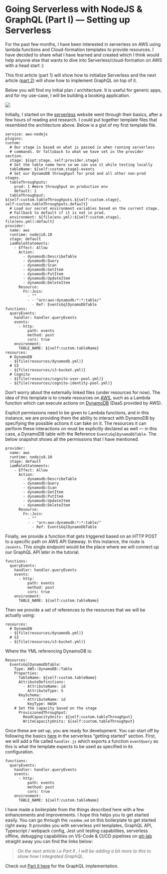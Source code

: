 # Going Serverless with NodeJS & GraphQL (Part I) — Setting up Serverless

For the past few months, I have been interested in serverless on AWS using lambda functions and Cloud-formation templates to provide resources. I have decided to share what I have learned and created which I think would help anyone else that wants to dive into Serverless/cloud-formation on AWS with a head start :)

This first article (part 1) will show how to initialize Serverless and the next article ([part 2](/going-serverless-with-nodejs-graphql-part-ii-1810445028a4)) will show how to implement GraphQL on top of it.

Below you will find my initial plan / architecture. It is useful for generic apps, and for my use-case, I will be building a booking application.

![](https://miro.medium.com/max/3840/1*luzrrxaE39RRNO96vHFpAA.png)

Initially, I started on the [serverless](https://serverless.com/) website went through their basics, after a few hours of reading and research. I could put together template files that resembled the architecture above. Below is a gist of my first template file.

```
service: aws-nodejs
plugins:
custom:
  # Our stage is based on what is passed in when running serverless
  # commands. Or fallsback to what we have set in the provider section.
  stage: ${opt:stage, self:provider.stage}
  # Set the table name here so we can use it while testing locally
  tableName: ${self:custom.stage}-events
  # Set our DynamoDB throughput for prod and all other non-prod stages.
  tableThroughputs:
    prod: 1 #more throughput on production env 
    default: 1
  tableThroughput: ${self:custom.tableThroughputs.${self:custom.stage}, self:custom.tableThroughputs.default}
  # Load our secret environment variables based on the current stage.
  # Fallback to default if it is not in prod.
  environment: ${file(env.yml):${self:custom.stage}, file(env.yml):default}
provider:
  name: aws
  runtime: nodejs8.10
  stage: default
  iamRoleStatements:
    - Effect: Allow
      Action:
        - dynamodb:DescribeTable
        - dynamodb:Query
        - dynamodb:Scan
        - dynamodb:GetItem
        - dynamodb:PutItem
        - dynamodb:UpdateItem
        - dynamodb:DeleteItem
      Resource:
        Fn::Join:
          - ""
          - - "arn:aws:dynamodb:*:*:table/"
            - Ref: EventsGqlDynamoDbTable
functions:
  queryEvents:
    handler: handler.queryEvents
    events:
      - http:
          path: events
          method: post
          cors: true
    environment:
      TABLE_NAME: ${self:custom.tableName}
resources:
  # DynamoDB
  - ${file(resources/dynamodb.yml)}
  # S3
  - ${file(resources/s3-bucket.yml)}
  # Cognito
  - ${file(resources/cognito-user-pool.yml)}
  - ${file(resources/cognito-identity-pool.yml)}
```

Don’t worry about the externally linked files (under resources for now). The idea of this template is to create resources on [AWS](https://aws.amazon.com/), such as a Lambda function which can execute actions on [DynamoDB](https://aws.amazon.com/dynamodb/) (DaaS provided by AWS).

Explicit permissions need to be given to Lambda functions, and in this instance, we are providing them the ability to interact with DynamoDB by specifying the possible actions it can take on it. The resources it can perform these interactions on must be explicitly declared as well — in this case, a DynamoDB table with the Reference `EventsGqlDynamoDbTable`. The below snapshot shows all the permissions that I have mentioned.

```
provider:
  name: aws
  runtime: nodejs8.10
  stage: default
  iamRoleStatements:
    - Effect: Allow
      Action:
        - dynamodb:DescribeTable
        - dynamodb:Query
        - dynamodb:Scan
        - dynamodb:GetItem
        - dynamodb:PutItem
        - dynamodb:UpdateItem
        - dynamodb:DeleteItem
      Resource:
        Fn::Join:
          - ""
          - - "arn:aws:dynamodb:*:*:table/"
            - Ref: EventsGqlDynamoDbTable
```

Finally, we provide a function that gets triggered based on an HTTP POST to a specific path on AWS API Gateway. In this instance, the route is `/events`. This single endpoint would be the place where we will connect up our GraphQL API later in the tutorial.

```
functions:
  queryEvents:
    handler: handler.queryEvents
    events:
      - http:
          path: events
          method: post
          cors: true
    environment:
      TABLE_NAME: ${self:custom.tableName}
```

Then we provide a set of references to the resources that we will be actually using:

```
resources:
  # DynamoDB
  - ${file(resources/dynamodb.yml)}
  # S3
  - ${file(resources/s3-bucket.yml)}
```

Where the YML referencing DynamoDB is:

```
Resources:
  EventsGqlDynamoDbTable:
    Type: AWS::DynamoDB::Table
    Properties:
      TableName: ${self:custom.tableName}
      AttributeDefinitions:
        - AttributeName: id
          AttributeType: S
      KeySchema:
        - AttributeName: id
          KeyType: HASH
    # Set the capacity based on the stage
      ProvisionedThroughput:
        ReadCapacityUnits: ${self:custom.tableThroughput}
        WriteCapacityUnits: ${self:custom.tableThroughput}
```

Once these are set up, you are ready for development. You can start off by following the basics [here](https://serverless.com/framework/docs/getting-started/) in the serverless “getting started” section. First, we will add a file called `handler.js` which exports a function `eventQuery` as this is what the template expects to be used as specified in its configuration.

```
functions:
  queryEvents:
    handler: handler.queryEvents
    events:
      - http:
          path: events
          method: post
          cors: true
    environment:
      TABLE_NAME: ${self:custom.tableName}
```

I have made a boilerplate from the things described here with a few enhancements and improvements. I hope this helps you to get started easily. You can go through the `readme.md` on this boilerplate to get started right away. It provides you with serverless yml templates, GraphQL API, Typescript / webpack config, Jest unit testing capabilities, serverless offline, debugging capabilities on VS-Code & CI/CD pipelines on [git-lab](https://about.gitlab.com/) straight away you can find the links below:

> _On the next article i.e Part II , I will be adding a bit more to this to show how I integrated GraphQL._

Check out [Part II here](/going-serverless-with-nodejs-graphql-part-ii-1810445028a4) for the GraphQL implementation.